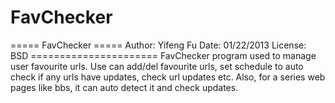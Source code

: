 FavChecker
==========

===== FavChecker ===== Author: Yifeng Fu Date: 01/22/2013 License: BSD ======================   FavChecker program used to manage user favourite urls. Use can add/del  favourite urls, set schedule to auto check if any urls have updates,  check url updates etc. Also, for a series web pages like bbs, it can  auto detect it and check updates. 